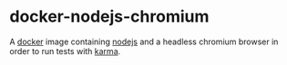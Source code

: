 # docker-nodejs-chromium
A [docker](https://www.docker.com) image containing [nodejs](https://nodejs.org)  and a headless chromium browser in order to run tests with [karma](https://karma-runner.github.io/).
